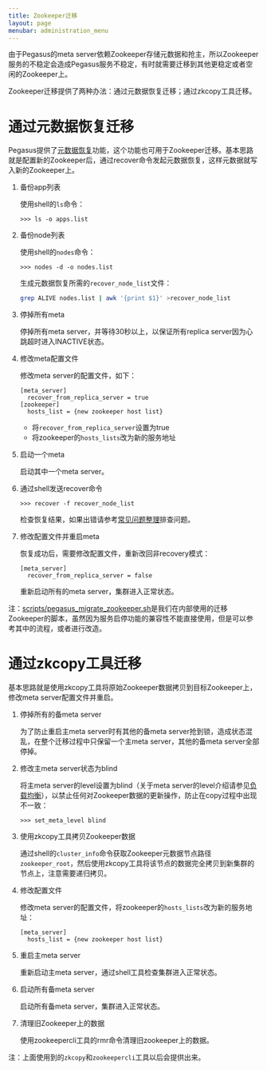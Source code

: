 ```yaml
---
title: Zookeeper迁移
layout: page
menubar: administration_menu
---
```


由于Pegasus的meta server依赖Zookeeper存储元数据和抢主，所以Zookeeper服务的不稳定会造成Pegasus服务不稳定，有时就需要迁移到其他更稳定或者空闲的Zookeeper上。

Zookeeper迁移提供了两种办法：通过元数据恢复迁移；通过zkcopy工具迁移。

# 通过元数据恢复迁移

Pegasus提供了[元数据恢复](元数据恢复)功能，这个功能也可用于Zookeeper迁移。基本思路就是配置新的Zookeeper后，通过recover命令发起元数据恢复，这样元数据就写入新的Zookeeper上。

1. 备份app列表

   使用shell的`ls`命令：
   ```
   >>> ls -o apps.list
   ```

2. 备份node列表

   使用shell的`nodes`命令：
   ```
   >>> nodes -d -o nodes.list
   ```

   生成元数据恢复所需的`recover_node_list`文件：
   ```bash
   grep ALIVE nodes.list | awk '{print $1}' >recover_node_list
   ```

3. 停掉所有meta

   停掉所有meta server，并等待30秒以上，以保证所有replica server因为心跳超时进入INACTIVE状态。

4. 修改meta配置文件

   修改meta server的配置文件，如下：
   ```
   [meta_server]
     recover_from_replica_server = true
   [zookeeper]
     hosts_list = {new zookeeper host list}
   ```
   * 将`recover_from_replica_server`设置为true
   * 将zookeeper的`hosts_lists`改为新的服务地址

5. 启动一个meta

   启动其中一个meta server。

6. 通过shell发送recover命令

   ```
   >>> recover -f recover_node_list
   ```
   检查恢复结果，如果出错请参考[常见问题整理](元数据恢复#常见问题整理)排查问题。

7. 修改配置文件并重启meta

   恢复成功后，需要修改配置文件，重新改回非recovery模式：
   ```
   [meta_server]
     recover_from_replica_server = false
   ```

   重新启动所有的meta server，集群进入正常状态。

注：[scripts/pegasus_migrate_zookeeper.sh](https://github.com/XiaoMi/pegasus/blob/master/scripts/pegasus_migrate_zookeeper.sh)是我们在内部使用的迁移Zookeeper的脚本，虽然因为服务启停功能的兼容性不能直接使用，但是可以参考其中的流程，或者进行改造。

# 通过zkcopy工具迁移

基本思路就是使用zkcopy工具将原始Zookeeper数据拷贝到目标Zookeeper上，修改meta server配置文件并重启。

1. 停掉所有的备meta server

   为了防止重启主meta server时有其他的备meta server抢到锁，造成状态混乱，在整个迁移过程中只保留一个主meta server，其他的备meta server全部停掉。

2. 修改主meta server状态为blind

   将主meta server的level设置为blind（关于meta server的level介绍请参见[负载均衡](负载均衡#控制集群的负载均衡)），以禁止任何对Zookeeper数据的更新操作，防止在copy过程中出现不一致：
   ```
   >>> set_meta_level blind
   ```

3. 使用zkcopy工具拷贝Zookeeper数据

   通过shell的`cluster_info`命令获取Zookeeper元数据节点路径`zookeeper_root`，然后使用zkcopy工具将该节点的数据完全拷贝到新集群的节点上，注意需要递归拷贝。

4. 修改配置文件

   修改meta server的配置文件，将zookeeper的`hosts_lists`改为新的服务地址：
   ```
   [meta_server]
     hosts_list = {new zookeeper host list}
   ```

5. 重启主meta server

   重新启动主meta server，通过shell工具检查集群进入正常状态。

6. 启动所有备meta server

   启动所有备meta server，集群进入正常状态。

7. 清理旧Zookeeper上的数据

   使用zookeepercli工具的rmr命令清理旧zookeeper上的数据。

注：上面使用到的`zkcopy`和`zookeepercli`工具以后会提供出来。